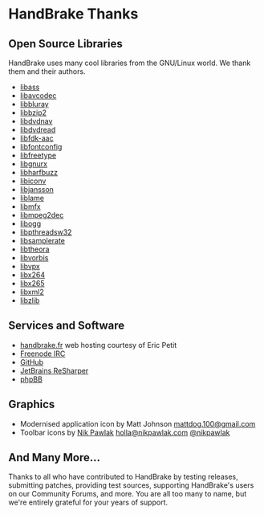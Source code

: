 # HandBrake Thanks

## Open Source Libraries

HandBrake uses many cool libraries from the GNU/Linux world. We thank them and their authors.

- [libass](https://github.com/libass/libass)
- [libavcodec](https://libav.org/)
- [libbluray](https://www.videolan.org/developers/libbluray.html)
- [libbzip2](http://bzip.org/)
- [libdvdnav](https://dvdnav.mplayerhq.hu/)
- [libdvdread](https://dvdnav.mplayerhq.hu/)
- [libfdk-aac](https://sourceforge.net/projects/opencore-amr/)
- [libfontconfig](https://freedesktop.org/wiki/Software/fontconfig/)
- [libfreetype](https://freetype.org/)
- [libgnurx](https://sourceforge.net/projects/mingw/files/Other/UserContributed/regex/mingw-regex-2.5.1/)
- [libharfbuzz](https://www.freedesktop.org/wiki/Software/HarfBuzz/)
- [libiconv](https://www.gnu.org/software/libiconv/)
- [libjansson](http://www.digip.org/jansson/)
- [liblame](http://lame.sourceforge.net/)
- [libmfx](https://github.com/Rodeo314/libmfx)
- [libmpeg2dec](http://libmpeg2.sourceforge.net/)
- [libogg](https://xiph.org/ogg/)
- [libpthreadsw32](https://sourceware.org/pthreads-win32/)
- [libsamplerate](http://mega-nerd.com/SRC/)
- [libtheora](https://theora.org/)
- [libvorbis](http://vorbis.com/)
- [libvpx](https://github.com/webmproject/libvpx/)
- [libx264](https://www.videolan.org/developers/x264.html)
- [libx265](http://x265.org/)
- [libxml2](http://xmlsoft.org/)
- [libzlib](http://zlib.net/)


## Services and Software

- [handbrake.fr](https://handbrake.fr) web hosting courtesy of Eric Petit
- [Freenode IRC](https://freenode.net/)
- [GitHub](https://github.com)
- [JetBrains ReSharper](https://www.jetbrains.com/resharper/)
- [phpBB](http://www.phpbb.com/)


## Graphics

- Modernised application icon by Matt Johnson <mattdog.100@gmail.com>
- Toolbar icons by [Nik Pawlak](http://nikpawlak.com) <holla@nikpawlak.com> [@nikpawlak](https://twitter.com/nikpawlak)


## And Many More...

Thanks to all who have contributed to HandBrake by testing releases, submitting patches, providing test sources, supporting HandBrake's users on our Community Forums, and more. You are all too many to name, but we're entirely grateful for your years of support.


